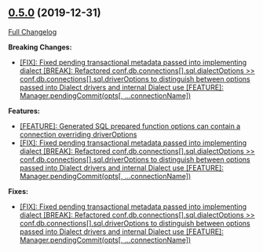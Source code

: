## [0.5.0](https://ugate.github.io/sqler/tree/v0.5.0) (2019-12-31)
[Full Changelog](https://ugate.github.io/sqler/compare/v0.4.3...v0.5.0)


__Breaking Changes:__
* [[FIX]: Fixed pending transactional metadata passed into implementing dialect [BREAK]: Refactored conf.db.connections[].sql.dialectOptions >> conf.db.connections[].sql.driverOptions to distinguish between options passed into Dialect drivers and internal Dialect use [FEATURE]: Manager.pendingCommit(opts[, ...connectionName])](https://ugate.github.io/sqler/commit/207eb1f4d180eb558093112e4a0f840100b26618)

__Features:__
* [[FEATURE]: Generated SQL prepared function options can contain a connection overriding driverOptions](https://ugate.github.io/sqler/commit/8cb74b144a38493c03ec86e1e5e608962c1318b8)
* [[FIX]: Fixed pending transactional metadata passed into implementing dialect [BREAK]: Refactored conf.db.connections[].sql.dialectOptions >> conf.db.connections[].sql.driverOptions to distinguish between options passed into Dialect drivers and internal Dialect use [FEATURE]: Manager.pendingCommit(opts[, ...connectionName])](https://ugate.github.io/sqler/commit/207eb1f4d180eb558093112e4a0f840100b26618)

__Fixes:__
* [[FIX]: Fixed pending transactional metadata passed into implementing dialect [BREAK]: Refactored conf.db.connections[].sql.dialectOptions >> conf.db.connections[].sql.driverOptions to distinguish between options passed into Dialect drivers and internal Dialect use [FEATURE]: Manager.pendingCommit(opts[, ...connectionName])](https://ugate.github.io/sqler/commit/207eb1f4d180eb558093112e4a0f840100b26618)